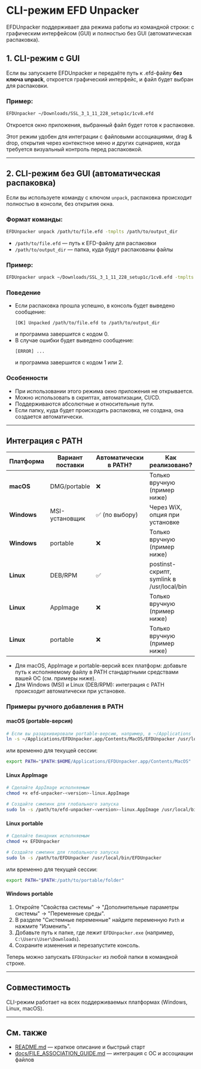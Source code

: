 # CLI-режим EFD Unpacker

EFDUnpacker поддерживает два режима работы из командной строки: с графическим интерфейсом (GUI) и полностью без GUI (автоматическая распаковка).

## 1. CLI-режим с GUI

Если вы запускаете EFDUnpacker и передаёте путь к .efd-файлу **без ключа unpack**, откроется графический интерфейс, и файл будет выбран для распаковки.

### Пример:

```bash
EFDUnpacker ~/Downloads/SSL_3_1_11_228_setup1c/1cv8.efd
```

  Откроется окно приложения, выбранный файл будет готов к распаковке.

Этот режим удобен для интеграции с файловыми ассоциациями, drag & drop, открытия через контекстное меню и других сценариев, когда требуется визуальный контроль перед распаковкой.

---

## 2. CLI-режим без GUI (автоматическая распаковка)

Если вы используете команду с ключом `unpack`, распаковка происходит полностью в консоли, без открытия окна.

### Формат команды:

```bash
EFDUnpacker unpack /path/to/file.efd -tmplts /path/to/output_dir
```

- `/path/to/file.efd` — путь к EFD-файлу для распаковки
- `/path/to/output_dir` — папка, куда будут распакованы файлы

### Пример:

```bash
EFDUnpacker unpack ~/Downloads/SSL_3_1_11_228_setup1c/1cv8.efd -tmplts ~/Downloads/SSL
```

### Поведение
- Если распаковка прошла успешно, в консоль будет выведено сообщение:
  ```
  [OK] Unpacked /path/to/file.efd to /path/to/output_dir
  ```
  и программа завершится с кодом 0.
- В случае ошибки будет выведено сообщение:
  ```
  [ERROR] ...
  ```
  и программа завершится с кодом 1 или 2.

### Особенности
- При использовании этого режима окно приложения не открывается.
- Можно использовать в скриптах, автоматизации, CI/CD.
- Поддерживаются абсолютные и относительные пути.
- Если папку, куда будет происходить распаковка, не создана, она создается автоматически.

---

## Интеграция с PATH

| Платформа            | Вариант поставки      | Автоматически в PATH? | Как реализовано?                                      |
|----------------------|----------------------|----------------------|-------------------------------------------------------|
| **macOS**            | DMG/portable         | ❌                   | Только вручную (пример ниже)                          |
| **Windows**          | MSI-установщик       | ✅ (по выбору)        | Через WiX, опция при установке                        |
| **Windows**          | portable             | ❌                   | Только вручную (пример ниже)                          |
| **Linux**            | DEB/RPM              | ✅                   | postinst-скрипт, symlink в /usr/local/bin             |
| **Linux**            | AppImage             | ❌                   | Только вручную (пример ниже)                          |
| **Linux**            | portable             | ❌                   | Только вручную (пример ниже)                          |

- Для macOS, AppImage и portable-версий всех платформ: добавьте путь к исполняемому файлу в PATH стандартными средствами вашей ОС (см. примеры ниже).
- Для Windows (MSI) и Linux (DEB/RPM): интеграция с PATH происходит автоматически при установке.

### Примеры ручного добавления в PATH

#### macOS (portable-версия)

```bash
# Если вы разархивировали portable-версию, например, в ~/Applications
ln -s ~/Applications/EFDUnpacker.app/Contents/MacOS/EFDUnpacker /usr/local/bin/EFDUnpacker
```
или временно для текущей сессии:
```bash
export PATH="$PATH:$HOME/Applications/EFDUnpacker.app/Contents/MacOS"
```

#### Linux AppImage

```bash
# Сделайте AppImage исполняемым
chmod +x efd-unpacker-<version>-linux.AppImage

# Создайте симлинк для глобального запуска
sudo ln -s /path/to/efd-unpacker-<version>-linux.AppImage /usr/local/bin/EFDUnpacker
```

#### Linux portable

```bash
# Сделайте бинарник исполняемым
chmod +x EFDUnpacker

# Создайте симлинк для глобального запуска
sudo ln -s /path/to/EFDUnpacker /usr/local/bin/EFDUnpacker
```
или временно для текущей сессии:
```bash
export PATH="$PATH:/path/to/portable/folder"
```

#### Windows portable

1. Откройте "Свойства системы" → "Дополнительные параметры системы" → "Переменные среды".
2. В разделе "Системные переменные" найдите переменную `Path` и нажмите "Изменить".
3. Добавьте путь к папке, где лежит `EFDUnpacker.exe` (например, `C:\Users\User\Downloads`).
4. Сохраните изменения и перезапустите консоль.

Теперь можно запускать `EFDUnpacker` из любой папки в командной строке.

---

## Совместимость

CLI-режим работает на всех поддерживаемых платформах (Windows, Linux, macOS).

---

## См. также
- [README.md](../README.md) — краткое описание и быстрый старт
- [docs/FILE_ASSOCIATION_GUIDE.md](FILE_ASSOCIATION_GUIDE.md) — интеграция с ОС и ассоциации файлов 